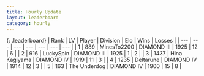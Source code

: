 ```yaml
---
title: Hourly Update
layout: leaderboard
category: hourly
---
```


{: .leaderboard}
| Rank | LV | Player | Division | Elo | Wins | Losses |
| --- | --- | --- | --- | --- | --- | --- |
| <span data-change="1">1</span> | 889 | <span title="ID: 353063">MinesTo2200</span> | DIAMOND III | <span data-change="5">1925</span> | <span data-change="2">12</span> | <span data-change="2">6</span> |
| <span data-change="-1">2</span> | 916 | <span title="ID: 498412">LuckySpin</span> | DIAMOND III | <span data-change="0">1925</span> | <span data-change="0">1</span> | <span data-change="0">2</span> |
| <span data-change="0">3</span> | 1437 | <span title="ID: 315148">Hina Kagiyama</span> | DIAMOND IV | <span data-change="0">1919</span> | <span data-change="0">11</span> | <span data-change="0">3</span> |
| <span data-change="0">4</span> | 1235 | <span title="ID: 204953">Deltarune</span> | DIAMOND IV | <span data-change="0">1914</span> | <span data-change="0">12</span> | <span data-change="0">3</span> |
| <span data-change="0">5</span> | 163 | <span title="ID: 514789">The Underdog</span> | DIAMOND IV | <span data-change="-12">1900</span> | <span data-change="1">15</span> | <span data-change="2">8</span> |